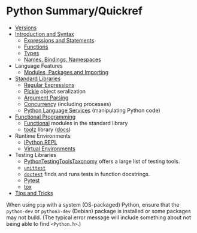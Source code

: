 Python Summary/Quickref
=======================

* [Versions](version.md)
* [Introduction and Syntax](language.md)
  * [Expressions and Statements](expressions.md)
  * [Functions](functions.md)
  * [Types](types.md)
  * [Names, Bindings, Namespaces](name-binding.md)
* Language Features
  * [Modules, Packages and Importing](import.md)
* [Standard Libraries](stdlib.md)
  * [Regular Expressions](regexp.md)
  * [Pickle](pickle.md) object seralization
  * [Argument Parsing](argparse.md)
  * [Concurrency](concurrency.md) (including processes)
  * [Python Language Services](ast.md) (manipulating Python code)
* [Functional Programming](fp.md)
  * [Functional] modules in the standard library
  * [toolz][toolz-pypy] library ([docs][toolz-docs])
* Runtime Environments
  * [IPython REPL](runtime/ipython.md)
  * [Virtual Environments](runtime/virtualenv.md)
* Testing Libraries
  * [PythonTestingToolsTaxonomy][PTTT] offers a large list of testing tools.
  * [`unittest`](test/unittest.md)
  * [`doctest`] finds and runs tests in function docstrings.
  * [Pytest](test/pytest.md)
  * [tox](test/tox.md)
* [Tips and Tricks](tricks.md)

When using `pip` with a system (OS-packaged) Python, ensure that the
`python-dev` or `python3-dev` (Debian) package is installed or some
packages may not build. (The typical error message will include
something about not being able to find `<Python.h>`.)



[PTTT]: https://wiki.python.org/moin/PythonTestingToolsTaxonomy
[`doctest`]: https://docs.python.org/3/library/doctest.html
[functional]: https://docs.python.org/3/library/functional.html
[toolz-docs]: https://toolz.readthedocs.io/
[toolz-pypy]: https://pypi.python.org/pypi/toolz
